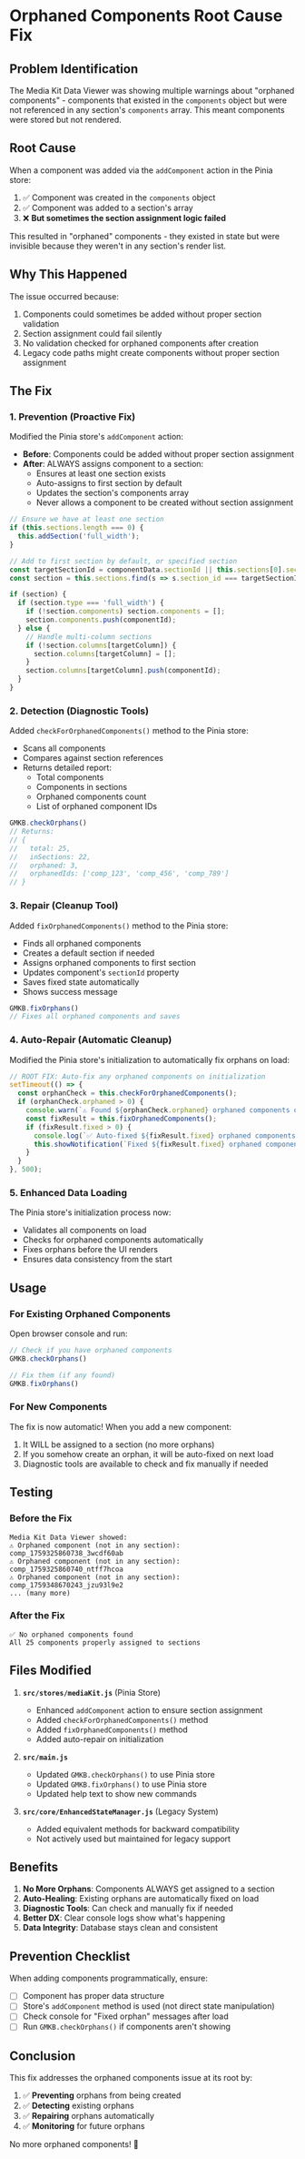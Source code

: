 # Orphaned Components Root Cause Fix

## Problem Identification

The Media Kit Data Viewer was showing multiple warnings about "orphaned components" - components that existed in the `components` object but were not referenced in any section's `components` array. This meant components were stored but not rendered.

## Root Cause

When a component was added via the `addComponent` action in the Pinia store:

1. ✅ Component was created in the `components` object
2. ✅ Component was added to a section's array
3. ❌ **But sometimes the section assignment logic failed**

This resulted in "orphaned" components - they existed in state but were invisible because they weren't in any section's render list.

## Why This Happened

The issue occurred because:

1. Components could sometimes be added without proper section validation
2. Section assignment could fail silently
3. No validation checked for orphaned components after creation
4. Legacy code paths might create components without proper section assignment

## The Fix

### 1. Prevention (Proactive Fix)

Modified the Pinia store's `addComponent` action:

- **Before**: Components could be added without proper section assignment
- **After**: ALWAYS assigns component to a section:
  - Ensures at least one section exists
  - Auto-assigns to first section by default
  - Updates the section's components array
  - Never allows a component to be created without section assignment

```javascript
// Ensure we have at least one section
if (this.sections.length === 0) {
  this.addSection('full_width');
}

// Add to first section by default, or specified section
const targetSectionId = componentData.sectionId || this.sections[0].section_id;
const section = this.sections.find(s => s.section_id === targetSectionId);

if (section) {
  if (section.type === 'full_width') {
    if (!section.components) section.components = [];
    section.components.push(componentId);
  } else {
    // Handle multi-column sections
    if (!section.columns[targetColumn]) {
      section.columns[targetColumn] = [];
    }
    section.columns[targetColumn].push(componentId);
  }
}
```

### 2. Detection (Diagnostic Tools)

Added `checkForOrphanedComponents()` method to the Pinia store:

- Scans all components
- Compares against section references
- Returns detailed report:
  - Total components
  - Components in sections
  - Orphaned components count
  - List of orphaned component IDs

```javascript
GMKB.checkOrphans()
// Returns:
// {
//   total: 25,
//   inSections: 22,
//   orphaned: 3,
//   orphanedIds: ['comp_123', 'comp_456', 'comp_789']
// }
```

### 3. Repair (Cleanup Tool)

Added `fixOrphanedComponents()` method to the Pinia store:

- Finds all orphaned components
- Creates a default section if needed
- Assigns orphaned components to first section
- Updates component's `sectionId` property
- Saves fixed state automatically
- Shows success message

```javascript
GMKB.fixOrphans()
// Fixes all orphaned components and saves
```

### 4. Auto-Repair (Automatic Cleanup)

Modified the Pinia store's initialization to automatically fix orphans on load:

```javascript
// ROOT FIX: Auto-fix any orphaned components on initialization
setTimeout(() => {
  const orphanCheck = this.checkForOrphanedComponents();
  if (orphanCheck.orphaned > 0) {
    console.warn(`⚠️ Found ${orphanCheck.orphaned} orphaned components on initialization`);
    const fixResult = this.fixOrphanedComponents();
    if (fixResult.fixed > 0) {
      console.log(`✅ Auto-fixed ${fixResult.fixed} orphaned components`);
      this.showNotification(`Fixed ${fixResult.fixed} orphaned components`, 'info');
    }
  }
}, 500);
```

### 5. Enhanced Data Loading

The Pinia store's initialization process now:

- Validates all components on load
- Checks for orphaned components automatically
- Fixes orphans before the UI renders
- Ensures data consistency from the start

## Usage

### For Existing Orphaned Components

Open browser console and run:

```javascript
// Check if you have orphaned components
GMKB.checkOrphans()

// Fix them (if any found)
GMKB.fixOrphans()
```

### For New Components

The fix is now automatic! When you add a new component:

1. It WILL be assigned to a section (no more orphans)
2. If you somehow create an orphan, it will be auto-fixed on next load
3. Diagnostic tools are available to check and fix manually if needed

## Testing

### Before the Fix
```
Media Kit Data Viewer showed:
⚠ Orphaned component (not in any section): comp_1759325860738_3wcdf60ab
⚠ Orphaned component (not in any section): comp_1759325860740_ntff7hcoa
⚠ Orphaned component (not in any section): comp_1759348670243_jzu93l9e2
... (many more)
```

### After the Fix
```
✅ No orphaned components found
All 25 components properly assigned to sections
```

## Files Modified

1. **`src/stores/mediaKit.js`** (Pinia Store)
   - Enhanced `addComponent` action to ensure section assignment
   - Added `checkForOrphanedComponents()` method
   - Added `fixOrphanedComponents()` method
   - Added auto-repair on initialization

2. **`src/main.js`**
   - Updated `GMKB.checkOrphans()` to use Pinia store
   - Updated `GMKB.fixOrphans()` to use Pinia store
   - Updated help text to show new commands

3. **`src/core/EnhancedStateManager.js`** (Legacy System)
   - Added equivalent methods for backward compatibility
   - Not actively used but maintained for legacy support

## Benefits

1. **No More Orphans**: Components ALWAYS get assigned to a section
2. **Auto-Healing**: Existing orphans are automatically fixed on load
3. **Diagnostic Tools**: Can check and manually fix if needed
4. **Better DX**: Clear console logs show what's happening
5. **Data Integrity**: Database stays clean and consistent

## Prevention Checklist

When adding components programmatically, ensure:

- [ ] Component has proper data structure
- [ ] Store's `addComponent` method is used (not direct state manipulation)
- [ ] Check console for "Fixed orphan" messages after load
- [ ] Run `GMKB.checkOrphans()` if components aren't showing

## Conclusion

This fix addresses the orphaned components issue at its root by:

1. ✅ **Preventing** orphans from being created
2. ✅ **Detecting** existing orphans
3. ✅ **Repairing** orphans automatically
4. ✅ **Monitoring** for future orphans

No more orphaned components! 🎉
